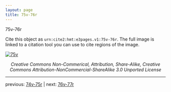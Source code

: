```yaml
---
layout: page
title: 75v-76r
---
```


75v-76r

Cite this object as `urn:cite2:hmt:e3pages.v1:75v-76r`. The full image is linked to a citation tool you can use to cite regions of the image.

[![75v](http://www.homermultitext.org/iipsrv?IIIF=/project/homer/pyramidal/deepzoom/hmt/e3bifolio/v1/E3_75v_76r.tif/full/800,/0/default.jpg)](http://www.homermultitext.org/ict2/?urn=urn:cite2:hmt:e3bifolio.v1:E3_75v_76r) 

<p style="text-align: center; font-style: italic;">Creative Commons Non-Commerical, Attribution, Share-Alike, Creative Commons Attribution-NonCommercial-ShareAlike 3.0 Unported License</p>

---

previous: [74v-75r](../74v-75r/) | next: [76v-77r](../76v-77r/)